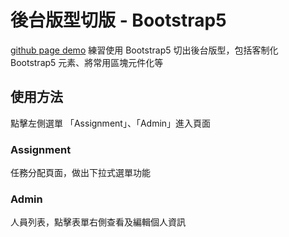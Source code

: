 # 後台版型切版 - Bootstrap5
[github page demo](https://loking23.github.io/week5/)
練習使用 Bootstrap5 切出後台版型，包括客制化 Bootstrap5 元素、將常用區塊元件化等 <br>

## 使用方法
點擊左側選單 「Assignment」、「Admin」進入頁面

### Assignment
任務分配頁面，做出下拉式選單功能

### Admin
人員列表，點擊表單右側查看及編輯個人資訊
